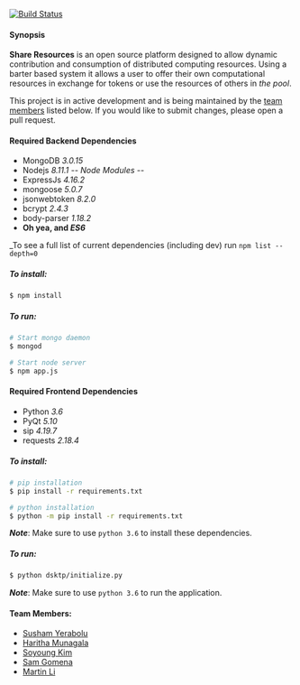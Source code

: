 
[![Build Status](https://travis-ci.org/samgomena/share_resources.svg?branch=develop)](https://travis-ci.org/samgomena/share_resources)

#### Synopsis
**Share Resources** is an open source platform designed to allow 
dynamic contribution and consumption of distributed computing resources.
Using a barter based system it allows a user to offer their own computational 
resources in exchange for tokens or use the resources of others in _the pool_.

This project is in active development and is being maintained by the [team members](#team-members) listed below.
If you would like to submit changes, please open a pull request.

#### Required Backend Dependencies
* MongoDB _3.0.15_
* Nodejs _8.11.1_
_-- Node Modules --_
* ExpressJs _4.16.2_ 
* mongoose _5.0.7_
* jsonwebtoken _8.2.0_
* bcrypt _2.4.3_
* body-parser _1.18.2_
* **Oh yea, and _ES6_**

_To see a full list of current dependencies (including dev) run `npm list --depth=0`

##### To install:
```bash
$ npm install
```

##### To run:
```bash
# Start mongo daemon
$ mongod

# Start node server
$ npm app.js
```

#### Required Frontend Dependencies
* Python _3.6_
* PyQt _5.10_
* sip _4.19.7_
* requests _2.18.4_

##### To install:
```bash
# pip installation
$ pip install -r requirements.txt

# python installation
$ python -m pip install -r requirements.txt
```
**_Note_**: Make sure to use `python 3.6` to install these dependencies.


##### To run:
```bash
$ python dsktp/initialize.py
```
**_Note_**: Make sure to use `python 3.6` to run the application.

#### Team Members:
* [Susham Yerabolu](mailto:yerabolu@pdx.edu)
* [Haritha Munagala](mailto:mharitha@pdx.edu)
* [Soyoung Kim](mailto:soyoung@pdx.edu)
* [Sam Gomena](mailto:gomenas@pdx.edu)
* [Martin Li](mailto:xuanzhe@pdx.edu)

